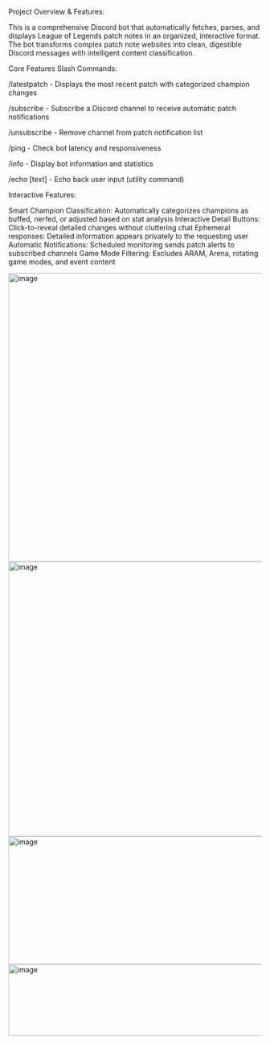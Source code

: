 Project Overview & Features:

This is a comprehensive Discord bot that automatically fetches, parses, and displays League of Legends patch notes in an organized, interactive format. The bot transforms complex patch note websites into clean, digestible Discord messages with intelligent content classification.

Core Features
Slash Commands:

/latestpatch - Displays the most recent patch with categorized champion changes

/subscribe - Subscribe a Discord channel to receive automatic patch notifications

/unsubscribe - Remove channel from patch notification list

/ping - Check bot latency and responsiveness

/info - Display bot information and statistics

/echo [text] - Echo back user input (utility command)

Interactive Features:

Smart Champion Classification: Automatically categorizes champions as buffed, nerfed, or adjusted based on stat analysis
Interactive Detail Buttons: Click-to-reveal detailed changes without cluttering chat
Ephemeral responses: Detailed information appears privately to the requesting user
Automatic Notifications: Scheduled monitoring sends patch alerts to subscribed channels
Game Mode Filtering: Excludes ARAM, Arena, rotating game modes, and event content



<img width="600" height="573" alt="image" src="https://github.com/user-attachments/assets/e92b8a89-7da6-43e7-ab51-8d4bf0a3a341" />
<img width="600" height="546" alt="image" src="https://github.com/user-attachments/assets/8292668b-7634-4552-bc68-98a64941211e" />
<img width="600" height="254" alt="image" src="https://github.com/user-attachments/assets/70476ab2-138d-4627-8d1a-972d00c7cf2f" />
<img width="600" height="142" alt="image" src="https://github.com/user-attachments/assets/738d759d-ddf1-495e-a0c3-fad23b82c2ed" />


